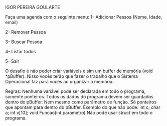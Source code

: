 IGOR PEREIRA GOULARTE

Faça uma agenda com o seguinte menu:
1- Adicionar Pessoa (Nome, Idade, email)

2- Remover Pessoa

3- Buscar Pessoa

4- Listar todos

5- Sair
 
O desafio é não poder criar variáveis e sim um buffer de memória (void *pBuffer). Nisso vocês terão que fazer o trabalho que o Sistema Operacional faz para vocês ao organizar a memória.
 
Regras:
Nenhuma variável pode ser declarada em todo o programa, somente ponteiros. Todos os dados do programa devem ser guardados dentro do pBuffer.
Nem mesmo como parâmetro de função. Só ponteiros que apontam para dentro do pBuffer.
Exemplo do que não pode: int c; char a; int v[10];  void Funcao(int parametro)
Não pode usar struct em todo o programa.

